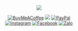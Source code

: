 <div align="center">
  
<img src="https://img.shields.io/badge/GitHub-lorem336-black?style=for-the-badge&logo=github"/>

[![BuyMeACoffee](https://img.shields.io/badge/Buy%20Me%20a%20Coffee-ffdd00?style=for-the-badge&logo=buy-me-a-coffee&logoColor=black)](https://buymeacoffee.com/nobido408x)
<img src="https://img.shields.io/badge/8663663306-Techcombank-red?style=for-the-badge"/>
[![PayPal](https://img.shields.io/badge/PayPal-00457C?style=for-the-badge&logo=paypal&logoColor=white)](https://www.paypal.me/kietnguyen33)<br>
[![Instagram](https://img.shields.io/badge/Instagram-%23E4405F.svg?style=for-the-badge&logo=Instagram&logoColor=white)](https://www.instagram.com/kiet.gicungbac/)
[![Facebook](https://img.shields.io/badge/Facebook-%231877F2.svg?style=for-the-badge&logo=Facebook&logoColor=white)](https://www.facebook.com/Ki3tNgu/)
[![Zalo](https://img.shields.io/badge/Nguyễn_Anh_Kiệt-%230077B5.svg?style=for-the-badge&logo=Zalo&logoColor=white)](https://zalo.me/0853035354)
</div>
